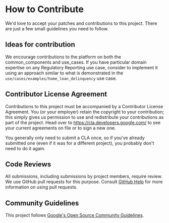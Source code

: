 # How to Contribute

We'd love to accept your patches and contributions to this project. There are
just a few small guidelines you need to follow.

## Ideas for contribution
We encourage contributions to the platform on both the common_components and use_cases.
If you have particular domain expertise on any Regulatory Reporting use case, consider to 
implement it using an approach similar to what is demonstrated in the 
`use/cases/examples/home_loan_delinquency` use case.

## Contributor License Agreement

Contributions to this project must be accompanied by a Contributor License
Agreement. You (or your employer) retain the copyright to your contribution;
this simply gives us permission to use and redistribute your contributions as
part of the project. Head over to <https://cla.developers.google.com/> to see
your current agreements on file or to sign a new one.

You generally only need to submit a CLA once, so if you've already submitted one
(even if it was for a different project), you probably don't need to do it
again.

## Code Reviews

All submissions, including submissions by project members, require review. We
use GitHub pull requests for this purpose. Consult
[GitHub Help](https://help.github.com/articles/about-pull-requests/) for more
information on using pull requests.

## Community Guidelines

This project follows [Google's Open Source Community
Guidelines](https://opensource.google/conduct/).

